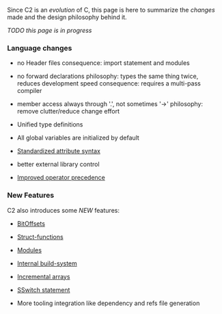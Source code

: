 
Since C2 is an _evolution_ of C, this page is here to summarize the
_changes_ made and the design philosophy behind it.

*TODO this page is in progress*


### Language changes

* no Header files
    consequence: import statement and modules

* no forward declarations
    philosophy: types the same thing twice, reduces development speed
    consequence: requires a multi-pass compiler

* member access always through '.', not sometimes '->'
    philosophy: remove clutter/reduce change effort

* Unified type definitions

* All global variables are initialized by default

* [Standardized attribute syntax](../language/attributes)

* better external library control

* [Improved operator precedence](../language/operators)



### New Features
C2 also introduces some *NEW* features:

* [BitOffsets](../language/bitoffsets)

* [Struct-functions](../language/struct_functions.md)

* [Modules](../language/modules)

* [Internal build-system](../build_system/intro)

* [Incremental arrays](../language/variables/#incremental-arrays)

* [SSwitch statement](../language/sswitch_statement.md)

* More tooling integration like dependency and refs file generation


